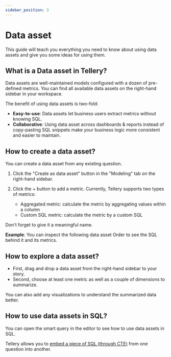 ```yaml
---
sidebar_position: 3
---
```



# Data asset

This guide will teach you everything you need to know about using data assets and give you some ideas for using them.


## What is a Data asset in Tellery?

Data assets are well-maintained models configured with a dozen of pre-defined metrics.  You can find all available data assets on the right-hand sidebar in your workspace. 

The benefit of using data assets is two-fold:

* **Easy-to-use**: Data assets let business users extract metrics without knowing SQL.
* **Collaborative**: Using data asset across dashboards & reports instead of copy-pasting SQL snippets make your business logic more consistent and easier to maintain. 


## How to create a data asset?

You can create a data asset from any existing question. 

1. Click the "Create as data asset" button in the "Modeling" tab on the right-hand sidebar.
2. Click the + button to add a metric. Currently, Tellery supports two types of metrics:

    * Aggregated metric: calculate the metric by aggregating values within a column
    * Custom SQL metric: calculate the metric by a custom SQL

Don't forget to give it a meaningful name.

**Example**: You can inspect the following data asset Order to see the SQL behind it and its metrics. 


## How to explore a data asset?

* First, drag and drop a data asset from the right-hand sidebar to your story.
* Second, choose at least one metric as well as a couple of dimensions to summarize.


You can also add any visualizations to understand the summarized data better.


## How to use data assets in SQL?

You can open the smart query in the editor to see how to use data assets in SQL. 

Tellery allows you to [embed a piece of SQL (through CTE)](/docs/how-to-use/configure-database) from one question into another.
